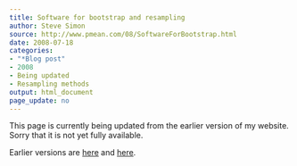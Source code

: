 ```yaml
---
title: Software for bootstrap and resampling
author: Steve Simon
source: http://www.pmean.com/08/SoftwareForBootstrap.html
date: 2008-07-18
categories:
- "*Blog post"
- 2008
- Being updated
- Resampling methods
output: html_document
page_update: no
---
```


This page is currently being updated from the earlier version of my website. Sorry that it is not yet fully available.

<!---More--->

Earlier versions are [here][sim1] and [here][sim2].

[sim1]: http://www.pmean.com/08/SoftwareForBootstrap.html
[sim2]: http://new.pmean.com/software-for-bootstrap/
